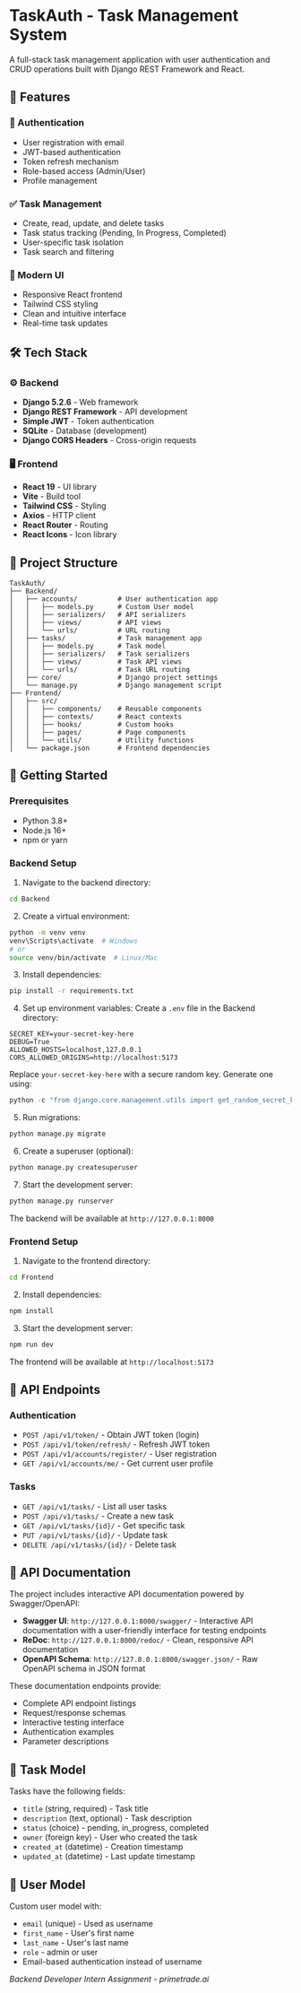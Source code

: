 # TaskAuth - Task Management System

A full-stack task management application with user authentication and CRUD operations built with Django REST Framework and React.

## 🚀 Features

### 🔐 Authentication
- User registration with email
- JWT-based authentication
- Token refresh mechanism
- Role-based access (Admin/User)
- Profile management

### ✅ Task Management
- Create, read, update, and delete tasks
- Task status tracking (Pending, In Progress, Completed)
- User-specific task isolation
- Task search and filtering

### 🎨 Modern UI
- Responsive React frontend
- Tailwind CSS styling
- Clean and intuitive interface
- Real-time task updates

## 🛠️ Tech Stack

### ⚙️ Backend
- **Django 5.2.6** - Web framework
- **Django REST Framework** - API development
- **Simple JWT** - Token authentication
- **SQLite** - Database (development)
- **Django CORS Headers** - Cross-origin requests

### 🖥️ Frontend
- **React 19** - UI library
- **Vite** - Build tool
- **Tailwind CSS** - Styling
- **Axios** - HTTP client
- **React Router** - Routing
- **React Icons** - Icon library

## 📁 Project Structure

```
TaskAuth/
├── Backend/
│   ├── accounts/          # User authentication app
│   │   ├── models.py      # Custom User model
│   │   ├── serializers/   # API serializers
│   │   ├── views/         # API views
│   │   └── urls/          # URL routing
│   ├── tasks/             # Task management app
│   │   ├── models.py      # Task model
│   │   ├── serializers/   # Task serializers
│   │   ├── views/         # Task API views
│   │   └── urls/          # Task URL routing
│   ├── core/              # Django project settings
│   └── manage.py          # Django management script
├── Frontend/
│   ├── src/
│   │   ├── components/    # Reusable components
│   │   ├── contexts/      # React contexts
│   │   ├── hooks/         # Custom hooks
│   │   ├── pages/         # Page components
│   │   └── utils/         # Utility functions
│   └── package.json       # Frontend dependencies
```

## 🔧 Getting Started

### Prerequisites
- Python 3.8+
- Node.js 16+
- npm or yarn

### Backend Setup

1. Navigate to the backend directory:
```bash
cd Backend
```

2. Create a virtual environment:
```bash
python -m venv venv
venv\Scripts\activate  # Windows
# or
source venv/bin/activate  # Linux/Mac
```

3. Install dependencies:
```bash
pip install -r requirements.txt
```

4. Set up environment variables:
Create a `.env` file in the Backend directory:
```env
SECRET_KEY=your-secret-key-here
DEBUG=True
ALLOWED_HOSTS=localhost,127.0.0.1
CORS_ALLOWED_ORIGINS=http://localhost:5173
```
Replace `your-secret-key-here` with a secure random key. Generate one using:
```python
python -c "from django.core.management.utils import get_random_secret_key; print(get_random_secret_key())"
```

5. Run migrations:
```bash
python manage.py migrate
```

6. Create a superuser (optional):
```bash
python manage.py createsuperuser
```

7. Start the development server:
```bash
python manage.py runserver
```

The backend will be available at `http://127.0.0.1:8000`

### Frontend Setup

1. Navigate to the frontend directory:
```bash
cd Frontend
```

2. Install dependencies:
```bash
npm install
```

3. Start the development server:
```bash
npm run dev
```

The frontend will be available at `http://localhost:5173`

## 📡 API Endpoints

### Authentication
- `POST /api/v1/token/` - Obtain JWT token (login)
- `POST /api/v1/token/refresh/` - Refresh JWT token
- `POST /api/v1/accounts/register/` - User registration
- `GET /api/v1/accounts/me/` - Get current user profile

### Tasks
- `GET /api/v1/tasks/` - List all user tasks
- `POST /api/v1/tasks/` - Create a new task
- `GET /api/v1/tasks/{id}/` - Get specific task
- `PUT /api/v1/tasks/{id}/` - Update task
- `DELETE /api/v1/tasks/{id}/` - Delete task

## 📜 API Documentation

The project includes interactive API documentation powered by Swagger/OpenAPI:

- **Swagger UI**: `http://127.0.0.1:8000/swagger/` - Interactive API documentation with a user-friendly interface for testing endpoints
- **ReDoc**: `http://127.0.0.1:8000/redoc/` - Clean, responsive API documentation
- **OpenAPI Schema**: `http://127.0.0.1:8000/swagger.json/` - Raw OpenAPI schema in JSON format

These documentation endpoints provide:
- Complete API endpoint listings
- Request/response schemas
- Interactive testing interface
- Authentication examples
- Parameter descriptions

## 📝 Task Model

Tasks have the following fields:
- `title` (string, required) - Task title
- `description` (text, optional) - Task description
- `status` (choice) - pending, in_progress, completed
- `owner` (foreign key) - User who created the task
- `created_at` (datetime) - Creation timestamp
- `updated_at` (datetime) - Last update timestamp

## 👤 User Model

Custom user model with:
- `email` (unique) - Used as username
- `first_name` - User's first name
- `last_name` - User's last name
- `role` - admin or user
- Email-based authentication instead of username

*Backend Developer Intern Assignment - primetrade.ai*
